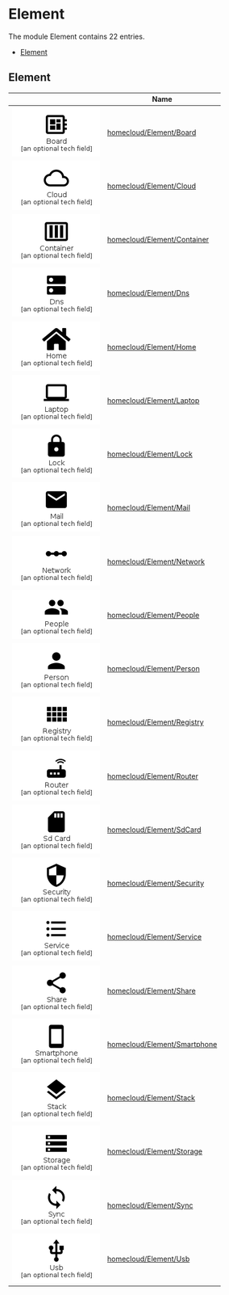 # Element

The module Element contains 22 entries.

- [Element](#family-element)


<span id="family-element"></span>
## Element

| |Name|
|:---:|---|
|![Board](../homecloud/Element/Board.element.png)|[homecloud/Element/Board](../homecloud/Element/Board.md)
|![Cloud](../homecloud/Element/Cloud.element.png)|[homecloud/Element/Cloud](../homecloud/Element/Cloud.md)
|![Container](../homecloud/Element/Container.element.png)|[homecloud/Element/Container](../homecloud/Element/Container.md)
|![Dns](../homecloud/Element/Dns.element.png)|[homecloud/Element/Dns](../homecloud/Element/Dns.md)
|![Home](../homecloud/Element/Home.element.png)|[homecloud/Element/Home](../homecloud/Element/Home.md)
|![Laptop](../homecloud/Element/Laptop.element.png)|[homecloud/Element/Laptop](../homecloud/Element/Laptop.md)
|![Lock](../homecloud/Element/Lock.element.png)|[homecloud/Element/Lock](../homecloud/Element/Lock.md)
|![Mail](../homecloud/Element/Mail.element.png)|[homecloud/Element/Mail](../homecloud/Element/Mail.md)
|![Network](../homecloud/Element/Network.element.png)|[homecloud/Element/Network](../homecloud/Element/Network.md)
|![People](../homecloud/Element/People.element.png)|[homecloud/Element/People](../homecloud/Element/People.md)
|![Person](../homecloud/Element/Person.element.png)|[homecloud/Element/Person](../homecloud/Element/Person.md)
|![Registry](../homecloud/Element/Registry.element.png)|[homecloud/Element/Registry](../homecloud/Element/Registry.md)
|![Router](../homecloud/Element/Router.element.png)|[homecloud/Element/Router](../homecloud/Element/Router.md)
|![SdCard](../homecloud/Element/SdCard.element.png)|[homecloud/Element/SdCard](../homecloud/Element/SdCard.md)
|![Security](../homecloud/Element/Security.element.png)|[homecloud/Element/Security](../homecloud/Element/Security.md)
|![Service](../homecloud/Element/Service.element.png)|[homecloud/Element/Service](../homecloud/Element/Service.md)
|![Share](../homecloud/Element/Share.element.png)|[homecloud/Element/Share](../homecloud/Element/Share.md)
|![Smartphone](../homecloud/Element/Smartphone.element.png)|[homecloud/Element/Smartphone](../homecloud/Element/Smartphone.md)
|![Stack](../homecloud/Element/Stack.element.png)|[homecloud/Element/Stack](../homecloud/Element/Stack.md)
|![Storage](../homecloud/Element/Storage.element.png)|[homecloud/Element/Storage](../homecloud/Element/Storage.md)
|![Sync](../homecloud/Element/Sync.element.png)|[homecloud/Element/Sync](../homecloud/Element/Sync.md)
|![Usb](../homecloud/Element/Usb.element.png)|[homecloud/Element/Usb](../homecloud/Element/Usb.md)

